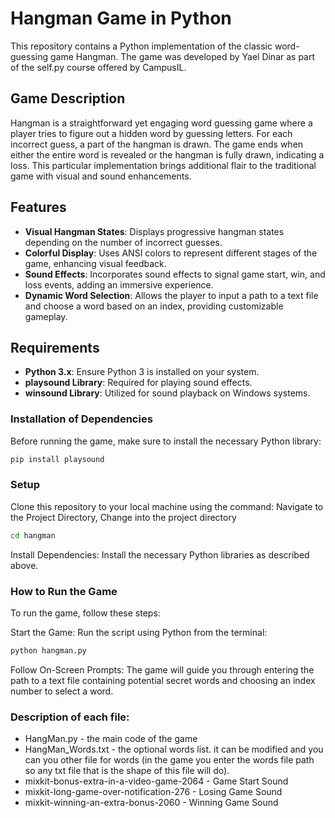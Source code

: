 # Hangman Game in Python
This repository contains a Python implementation of the classic word-guessing game Hangman. The game was developed by Yael Dinar as part of the self.py course offered by CampusIL.

## Game Description

Hangman is a straightforward yet engaging word guessing game where a player tries to figure out a hidden word by guessing letters. For each incorrect guess, a part of the hangman is drawn. The game ends when either the entire word is revealed or the hangman is fully drawn, indicating a loss. This particular implementation brings additional flair to the traditional game with visual and sound enhancements.

## Features

- **Visual Hangman States**: Displays progressive hangman states depending on the number of incorrect guesses.
- **Colorful Display**: Uses ANSI colors to represent different stages of the game, enhancing visual feedback.
- **Sound Effects**: Incorporates sound effects to signal game start, win, and loss events, adding an immersive experience.
- **Dynamic Word Selection**: Allows the player to input a path to a text file and choose a word based on an index, providing customizable gameplay.

## Requirements

- **Python 3.x**: Ensure Python 3 is installed on your system.
- **playsound Library**: Required for playing sound effects.
- **winsound Library**: Utilized for sound playback on Windows systems.

### Installation of Dependencies

Before running the game, make sure to install the necessary Python library:
```bash
pip install playsound
```
### Setup
Clone this repository to your local machine using the command:
Navigate to the Project Directory, Change into the project directory
```bash
cd hangman
```
Install Dependencies:
Install the necessary Python libraries as described above.

### How to Run the Game
To run the game, follow these steps:

Start the Game:
Run the script using Python from the terminal:
```bash
python hangman.py
```
Follow On-Screen Prompts:
The game will guide you through entering the path to a text file containing potential secret words and choosing an index number to select a word.


### Description of each file:
- HangMan.py - the main code of the game
- HangMan_Words.txt -  the optional words list. it can be modified and you can you other file for words (in the game you enter the words file path so any txt file that is the shape of this file will do).
- mixkit-bonus-extra-in-a-video-game-2064 - Game Start Sound
- mixkit-long-game-over-notification-276 - Losing Game Sound
- mixkit-winning-an-extra-bonus-2060 - Winning Game Sound

